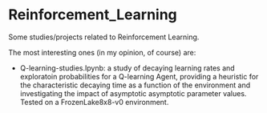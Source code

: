 # Reinforcement_Learning

Some studies/projects related to Reinforcement Learning.

The most interesting ones (in my opinion, of course) are:

* Q-learning-studies.Ipynb: a study of decaying learning rates and exploratoin probabilities for a Q-learning Agent, providing a heuristic for the characteristic decaying time as a function of the environment and investigating the impact of asymptotic asymptotic parameter values. Tested on a FrozenLake8x8-v0 environment.
